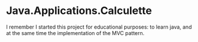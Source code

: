 # Java.Applications.Calculette

I remember I started this project for educational purposes: to learn java, and at the same time the implementation of the MVC pattern.
